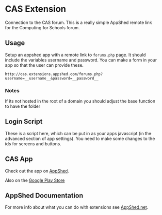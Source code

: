 # CAS Extension

Connection to the CAS forum. This is a really simple AppShed remote link for the Computing for Schools forum.

## Usage

Setup an appshed app with a remote link to `forums.php` page. It should include the variables username and password.
You can make a form in your app so that the user can provide these.

`http://cas.extensions.appshed.com/forums.php?username=__username__&password=__password__`

### Notes

If its not hosted in the root of a domain you should adjust the base function to have the folder

## Login Script

These is a script here, which can be put in as your apps javascript (in the advanced section of app settings).
You need to make some changes to the ids for screens and buttons.

## CAS App

Check out the app on [AppShed](http://appshed.com/appbuilder/cas).

Also on the [Google Play Store](https://play.google.com/store/apps/details?id=com.appshed.cas)

## AppShed Documentation

For more info about what you can do with extensions see [AppShed.net](www.appshed.net).
